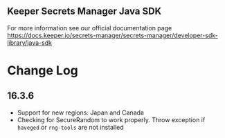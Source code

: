 ## Keeper Secrets Manager Java SDK

For more information see our official documentation page https://docs.keeper.io/secrets-manager/secrets-manager/developer-sdk-library/java-sdk

# Change Log

## 16.3.6

- Support for new regions: Japan and Canada
- Checking for SecureRandom to work properly. Throw exception if `haveged` or `rng-tools` are not installed